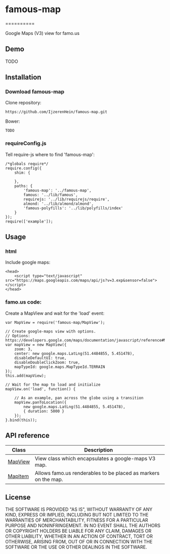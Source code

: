 # famous-map
==========

Google Maps (V3) view for famo.us


## Demo

TODO


## Installation

### Download famous-map

Clone repository:

	https://github.com/IjzerenHein/famous-map.git
	
Bower:

	TODO

### requireConfig.js

Tell require-js where to find 'famous-map':

	/*globals require*/
	require.config({
    	shim: {

    	},
    	paths: {
			'famous-map': '../famous-map',
        	famous: '../lib/famous',
	        requirejs: '../lib/requirejs/require',
    	    almond: '../lib/almond/almond',
        	'famous-polyfills': '../lib/polyfills/index'
	    }
	});
	require(['example']);
	
## Usage

### html

Include google maps:

    <head>
        <script type="text/javascript" src="https://maps.googleapis.com/maps/api/js?v=3.exp&sensor=false"></script>
    </head>

### famo.us code:

Create a MapView and wait for the 'load' event:

    var MapView = require('famous-map/MapView');

    // Create google-maps view with options.
    // Options: https://developers.google.com/maps/documentation/javascript/reference#MapOptions
    var mapView = new MapView({
        zoom: 3,
        center: new google.maps.LatLng(51.4484855, 5.451478),
        disableDefaultUI: true,
        disableDoubleClickZoom: true,
        mapTypeId: google.maps.MapTypeId.TERRAIN
    });
    this.add(mapView);
    
    // Wait for the map to load and initialize
    mapView.on('load', function() {
    
        // As an example, pan across the globe using a transition
        mapView.panToLocation({
            new google.maps.LatLng(51.4484855, 5.451478),
            { duration: 5000 }
        });
    }.bind(this));

## API reference

|Class|Description|
|---|---|
|[MapView](docs/MapView.md)|View class which encapsulates a google-maps V3 map.|
|[MapItem](docs/MapItem.md)|Allows famo.us renderables to be placed as markers on the map.|



## License

THE SOFTWARE IS PROVIDED "AS IS", WITHOUT WARRANTY OF ANY KIND, EXPRESS OR
IMPLIED, INCLUDING BUT NOT LIMITED TO THE WARRANTIES OF MERCHANTABILITY,
FITNESS FOR A PARTICULAR PURPOSE AND NONINFRINGEMENT. IN NO EVENT SHALL THE
AUTHORS OR COPYRIGHT HOLDERS BE LIABLE FOR ANY CLAIM, DAMAGES OR OTHER
LIABILITY, WHETHER IN AN ACTION OF CONTRACT, TORT OR OTHERWISE, ARISING FROM,
OUT OF OR IN CONNECTION WITH THE SOFTWARE OR THE USE OR OTHER DEALINGS IN
THE SOFTWARE.